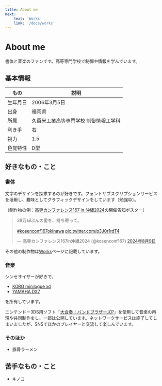```yaml
---
title: About me
next:
    text: 'Works'
    link: '/docs/works'
---
```


# About me

書体と音楽のファンです。高等専門学校で制御や情報を学んでいます。

## 基本情報

| もの  | 説明  |
| --- | --- |
| 生年月日 | 2006年3月5日 |
| 出身 | 福岡県 |
| 所属 | 久留米工業高等専門学校 制御情報工学科 |
| 利き手 | 右 |
| 視力 | 1.5 |
| 色覚特性 | D型 |

## 好きなもの・こと

### 書体

文字のデザインを探求するのが好きです。フォントサブスクリプションサービスを活用し、趣味としてグラフィックデザインをしています（勉強中）。

（制作物の例：[高専カンファレンス167 in 沖縄2024](https://kosenconf.jp/?167okinawa)の開催告知ポスター）
<blockquote class="twitter-tweet" data-lang="ja" data-theme="light"><p lang="ja" dir="ltr">38万㎢ぶんの愛を、持ち寄って。<br><br> <a href="https://twitter.com/hashtag/kosenconf167okinawa?src=hash&amp;ref_src=twsrc%5Etfw">#kosenconf167okinawa</a> <a href="https://t.co/p3J0r1rdT4">pic.twitter.com/p3J0r1rdT4</a></p>&mdash; 高専カンファレンス167in沖縄2024 (@kosenconf167) <a href="https://twitter.com/kosenconf167/status/1821897733978124443?ref_src=twsrc%5Etfw">2024年8月9日</a></blockquote><!-- <script async src="https://platform.twitter.com/widgets.js" charset="utf-8"></script> -->

その他の制作物は[Works](/docs/works)ページに記載しています。

### 音楽

シンセサイザーが好きで、

- [KORG minilogue xd](https://www.korg.com/jp/products/synthesizers/minilogue_xd/)
- [YAMAHA DX7](https://jp.yamaha.com/products/music_production/synthesizers/dx7/index.html)

を所有しています。

ニンテンドー3DS用ソフト「[大合奏！バンドブラザーズP](https://www.nintendo.co.jp/3ds/anej/index.html)」を使用して音楽の再現や共同制作をし、一部は公開しています。ネットワークサービスは終了してしまいましたが、SNSでほかのプレイヤーと交流して楽しんでいます。

### そのほか

- 豚骨ラーメン

## 苦手なもの・こと

- キノコ